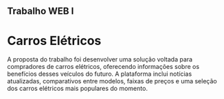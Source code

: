 ## Trabalho WEB I

# Carros Elétricos

A proposta do trabalho foi desenvolver uma solução voltada para compradores de carros elétricos, oferecendo informações sobre os benefícios desses veículos do futuro. A plataforma inclui notícias atualizadas, comparativos entre modelos, faixas de preços e uma seleção dos carros elétricos mais populares do momento.